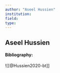 ```yaml
---
author: "Aseel Hussien"
institution:
field:
type:
---
```


## Aseel Hussien
#### Bibliography:

![[@Hussien2020-bt]]